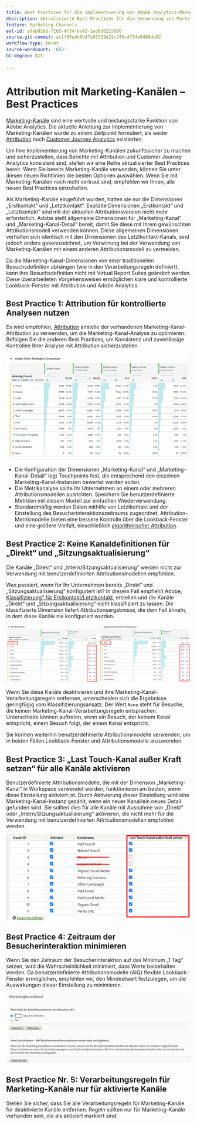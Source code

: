 ```yaml
---
title: Best Practices für die Implementierung von Adobe Analytics-Marketing-Kanälen
description: Aktualisierte Best Practices für die Verwendung von Marketing-Kanälen mit Attribution und Customer Journey Analytics
feature: Marketing Channels
exl-id: a0ab818d-7165-4f34-bc43-1ed8d6215800
source-git-commit: ac1f85ade5b47a95329e23c740c4794a9406de02
workflow-type: tm+mt
source-wordcount: '653'
ht-degree: 81%

---
```


# Attribution mit Marketing-Kanälen – Best Practices

[Marketing-Kanäle](/help/components/c-marketing-channels/c-getting-started-mchannel.md) sind eine wertvolle und leistungsstarke Funktion von Adobe Analytics. Die aktuelle Anleitung zur Implementierung von Marketing-Kanälen wurde zu einem Zeitpunkt formuliert, als weder [Attribution](/help/analyze/analysis-workspace/attribution/overview.md) noch [Customer Journey Analytics](https://experienceleague.adobe.com/docs/analytics-platform/using/cja-usecases/marketing-channels.html?lang=de#cja-usecases) existierten.

Um Ihre Implementierung von Marketing-Kanälen zukunftssicher zu machen und sicherzustellen, dass Berichte mit Attribution und Customer Journey Analytics konsistent sind, stellen wir eine Reihe aktualisierter Best Practices bereit. Wenn Sie bereits Marketing-Kanäle verwenden, können Sie unter diesen neuen Richtlinien die besten Optionen auswählen. Wenn Sie mit Marketing-Kanälen noch nicht vertraut sind, empfehlen wir Ihnen, alle neuen Best Practices einzuhalten.

Als Marketing-Kanäle eingeführt wurden, hatten sie nur die Dimensionen „Erstkontakt“ und „Letztkontakt“. Explizite Dimensionen „Erstkontakt“ und „Letztkontakt“ sind mit der aktuellen Attributionsversion nicht mehr erforderlich. Adobe stellt allgemeine Dimensionen für „Marketing-Kanal“ und „Marketing-Kanal-Detail“ bereit, damit Sie diese mit Ihrem gewünschten Attributionsmodell verwenden können. Diese allgemeinen Dimensionen verhalten sich identisch mit den Dimensionen des Letztkontakt-Kanals, sind jedoch anders gekennzeichnet, um Verwirrung bei der Verwendung von Marketing-Kanälen mit einem anderen Attributionsmodell zu vermeiden.

Da die Marketing-Kanal-Dimensionen von einer traditionellen Besuchsdefinition abhängen (wie in den Verarbeitungsregeln definiert), kann ihre Besuchsdefinition nicht mit Virtual Report Suites geändert werden. Diese überarbeiteten Vorgehensweisen ermöglichen klare und kontrollierte Lookback-Fenster mit Attribution und Adobe Analytics.

## Best Practice 1: Attribution für kontrollierte Analysen nutzen

Es wird empfohlen, [Attribution](/help/analyze/analysis-workspace/attribution/overview.md) anstelle der vorhandenen Marketing-Kanal-Attribution zu verwenden, um die Marketing-Kanal-Analyse zu optimieren. Befolgen Sie die anderen Best Practices, um Konsistenz und zuverlässige Kontrollen Ihrer Analyse mit Attribution sicherzustellen.

![](assets/attribution.png)

* Die Konfiguration der Dimensionen „Marketing-Kanal“ und „Marketing-Kanal-Detail“ legt Touchpoints fest, die entsprechend den einzelnen Marketing-Kanal-Instanzen bewertet werden sollen.
* Die Metrikanalyse sollte Ihr Unternehmen an einem oder mehreren Attributionsmodellen ausrichten. Speichern Sie benutzerdefinierte Metriken mit diesem Modell zur einfachen Wiederverwendung.
* Standardmäßig werden Daten mithilfe von Letztkontakt und der Einstellung des Besucherinteraktionszeitraums zugeordnet. Attribution-Metrikmodelle bieten eine bessere Kontrolle über die Lookback-Fenster und eine größere Vielfalt, einschließlich [algorithmischer Attribution](/help/analyze/analysis-workspace/attribution/algorithmic.md#analysis-workspace).

## Best Practice 2: Keine Kanaldefinitionen für „Direkt“ und „Sitzungsaktualisierung“

Die Kanäle „Direkt“ und „Intern/Sitzungsaktualisierung“ werden nicht zur Verwendung mit benutzerdefinierten Attributionsmodellen empfohlen.

Was passiert, wenn für Ihr Unternehmen bereits „Direkt“ und „Sitzungsaktualisierung“ konfiguriert ist? In diesem Fall empfiehlt Adobe, [Klassifizierung“ für Erstkontakt/Letztkontakt &#x200B;](/help/admin/tools/manage-rs/edit-settings/marketing-channels/classifications-mchannel.md) erstellen und die Kanäle „Direkt“ und „Sitzungsaktualisierung“ nicht klassifiziert zu lassen. Die klassifizierte Dimension liefert Attributionsergebnisse, die dem Fall ähneln, in dem diese Kanäle nie konfiguriert wurden.

![](assets/direct-session-refresh.png)

Wenn Sie diese Kanäle deaktivieren und ihre Marketing-Kanal-Verarbeitungsregeln entfernen, unterscheiden sich die Ergebnisse geringfügig vom Klassifizierungsansatz. Der Wert `None` steht für Besuche, die keinen Marketing-Kanal-Verarbeitungsregeln entsprachen. Unterschiede können auftreten, wenn ein Besuch, der keinem Kanal entspricht, einem Besuch folgt, der einem Kanal entspricht.

Sie können weiterhin benutzerdefinierte Attributionsmodelle verwenden, um in beiden Fällen Lookback-Fenster und Attributionsmodelle anzuwenden.

## Best Practice 3: „Last Touch-Kanal außer Kraft setzen“ für alle Kanäle aktivieren

Benutzerdefinierte Attributionsmodelle, die mit der Dimension „Marketing-Kanal“ in Workspace verwendet werden, funktionieren am besten, wenn diese Einstellung aktiviert ist. Durch Aktivierung dieser Einstellung wird eine Marketing-Kanal-Instanz gezählt, wenn ein neuer Kanal/ein neues Detail gefunden wird. Sie sollten dies für alle Kanäle mit Ausnahme von „Direkt“ oder „Intern/Sitzungsaktualisierung“ aktivieren, die nicht mehr für die Verwendung mit benutzerdefinierten Attributionsmodellen empfohlen werden.

![](assets/override.png)

## Best Practice 4: Zeitraum der Besucherinteraktion minimieren

Wenn Sie den Zeitraum der Besucherinteraktion auf das Minimum „1 Tag“ setzen, wird die Wahrscheinlichkeit minimiert, dass Werte beibehalten werden. Da benutzerdefinierte Attributionsmodelle (AIQ) flexible Lookback-Fenster ermöglichen, empfehlen wir, den Mindestwert festzulegen, um die Auswirkungen dieser Einstellung zu minimieren.

![](assets/expiration.png)

## Best Practice Nr. 5: Verarbeitungsregeln für Marketing-Kanäle nur für aktivierte Kanäle

Stellen Sie sicher, dass Sie alle Verarbeitungsregeln für Marketing-Kanäle für deaktivierte Kanäle entfernen. Regeln sollten nur für Marketing-Kanäle vorhanden sein, die als aktiviert markiert sind.
